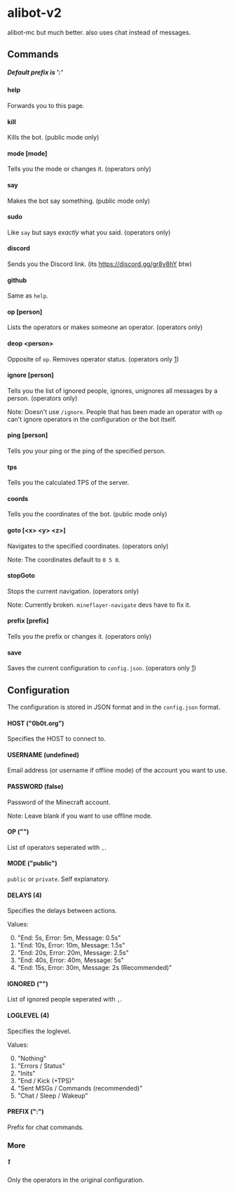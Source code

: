 # alibot-v2

alibot-mc but much better. also uses chat instead of messages.

## Commands

##### Default prefix is ':'

#### help

Forwards you to this page.

#### kill

Kills the bot. (public mode only)

#### mode [mode]

Tells you the mode or changes it. (operators only)

#### say

Makes the bot say something. (public mode only)

#### sudo

Like `say` but says _exactly_ what you said. (operators only)

#### discord

Sends you the Discord link. (its https://discord.gg/gr8y8hY btw)

#### github

Same as `help`.

#### op [person]

Lists the operators or makes someone an operator. (operators only)

#### deop \<person>

Opposite of `op`. Removes operator status. (operators only [1](#1))

#### ignore [person]

Tells you the list of ignored people, ignores, unignores all messages by a person. (operators only)

Note: Doesn't use `/ignore`. People that has been made an operator with `op` can't ignore operators in the configuration or the bot itself.

#### ping [person]

Tells you your ping or the ping of the specified person.

#### tps

Tells you the calculated TPS of the server.

#### coords

Tells you the coordinates of the bot. (public mode only)

#### goto [\<x> \<y> \<z>]

Navigates to the specified coordinates. (operators only)

Note: The coordinates default to `0 5 0`.

#### stopGoto

Stops the current navigation. (operators only)

Note: Currently broken. `mineflayer-navigate` devs have to fix it.

#### prefix [prefix]

Tells you the prefix or changes it. (operators only)

#### save

Saves the current configuration to `config.json`. (operators only [1](#1))

## Configuration

The configuration is stored in JSON format and in the `config.json` format.

#### HOST ("0b0t.org")

Specifies the HOST to connect to.

#### USERNAME (undefined)

Email address (or username if offline mode) of the account you want to use.

#### PASSWORD (false)

Password of the Minecraft account.

Note: Leave blank if you want to use offline mode.

#### OP ("")

List of operators seperated with `,`.

#### MODE ("public")

`public` or `private`. Self explanatory.

#### DELAYS (4)

Specifies the delays between actions.

Values:

0. "End: 5s, Error: 5m, Message: 0.5s"
1. "End: 10s, Error: 10m, Message: 1.5s"
2. "End: 20s, Error: 20m, Message: 2.5s"
3. "End: 40s, Error: 40m, Message: 5s"
4. "End: 15s, Error: 30m, Message: 2s (Recommended)"

#### IGNORED ("")

List of ignored people seperated with `,`.

#### LOGLEVEL (4)

Specifies the loglevel.

Values:

0. "Nothing"
1. "Errors / Status"
2. "Inits"
3. "End / Kick (+TPS)"
4. "Sent MSGs / Commands (recommended)"
5. "Chat / Sleep / Wakeup"

#### PREFIX (":")

Prefix for chat commands.

### More

##### 1

Only the operators in the original configuration.
